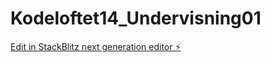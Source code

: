 # Kodeloftet14_Undervisning01

[Edit in StackBlitz next generation editor ⚡️](https://stackblitz.com/~/github.com/Joa-glitch/Kodeloftet14_Undervisning01)